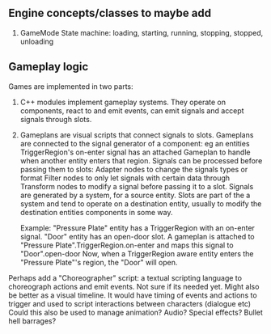 
## Engine concepts/classes to maybe add

1. GameMode
    State machine:  loading, starting, running, stopping, stopped, unloading

## Gameplay logic

Games are implemented in two parts:

1. C++ modules implement gameplay systems.
    They operate on components, react to and emit events, can emit signals and accept signals through slots.
2. Gameplans are visual scripts that connect signals to slots.
    Gameplans are connected to the signal generator of a component:
        eg an entities TriggerRegion's on-enter signal has an attached Gameplan to handle when another entity enters that region.
    Signals can be processed before passing them to slots:
        Adapter nodes to change the signals types or format
        Filter nodes to only let signals with certain data through
        Transform nodes to modify a signal before passing it to a slot.
    Signals are generated by a system, for a source entity.
    Slots are part of the a system and tend to operate on a destination entity, usually to modify the destination entities components in some way.

    Example:
    "Pressure Plate" entity has a TriggerRegion with an on-enter signal.
    "Door" entity has an open-door slot.
    A gameplan is attached to "Pressure Plate".TriggerRegion.on-enter and maps this signal to "Door".open-door
    Now, when a TriggerRegion aware entity enters the "Pressure Plate"'s region, the "Door" will open.

Perhaps add a "Choreographer" script: a textual scripting language to choreograph actions and emit events.
    Not sure if its needed yet. Might also be better as a visual timeline.
    It would have timing of events and actions to trigger and used to script interactions between characters (dialogue etc)
    Could this also be used to manage animation? Audio? Special effects? Bullet hell barrages?
